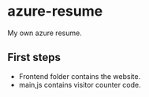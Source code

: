 # azure-resume
My own azure resume.

## First steps

- Frontend folder contains the website.
- main,js contains visitor counter code.

```js

```

